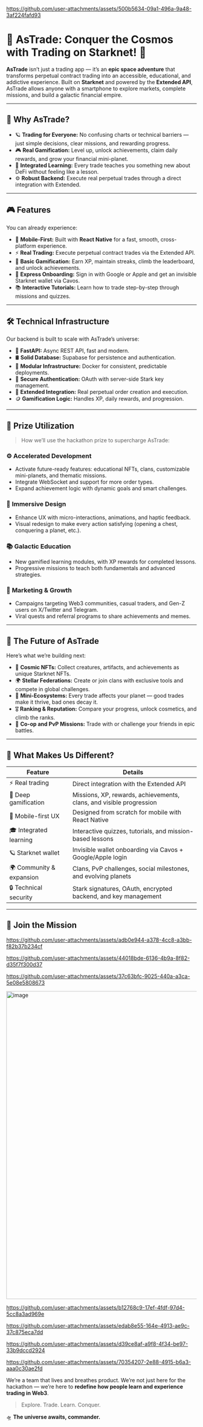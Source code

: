 https://github.com/user-attachments/assets/500b5634-09a1-496a-9a48-3af224fafd93



# 🚀 AsTrade: Conquer the Cosmos with Trading on Starknet! 🌌

**AsTrade** isn’t just a trading app — it’s an **epic space adventure** that transforms perpetual contract trading into an accessible, educational, and addictive experience. Built on **Starknet** and powered by the **Extended API**, AsTrade allows anyone with a smartphone to explore markets, complete missions, and build a galactic financial empire.

---

## 🌟 Why AsTrade?

* 🪐 **Trading for Everyone:** No confusing charts or technical barriers — just simple decisions, clear missions, and rewarding progress.
* 🎮 **Real Gamification:** Level up, unlock achievements, claim daily rewards, and grow your financial mini-planet.
* 🧠 **Integrated Learning:** Every trade teaches you something new about DeFi without feeling like a lesson.
* ⚙️ **Robust Backend:** Execute real perpetual trades through a direct integration with Extended.

---

## 🎮 Features

You can already experience:

* 📱 **Mobile-First:** Built with **React Native** for a fast, smooth, cross-platform experience.
* ⚡ **Real Trading:** Execute perpetual contract trades via the Extended API.
* 🧩 **Basic Gamification:** Earn XP, maintain streaks, climb the leaderboard, and unlock achievements.
* 🚀 **Express Onboarding:** Sign in with Google or Apple and get an invisible Starknet wallet via Cavos.
* 📚 **Interactive Tutorials:** Learn how to trade step-by-step through missions and quizzes.

---

## 🛠️ Technical Infrastructure

Our backend is built to scale with AsTrade’s universe:

* 🚀 **FastAPI:** Async REST API, fast and modern.
* 🛢️ **Solid Database:** Supabase for persistence and authentication.
* 🧱 **Modular Infrastructure:** Docker for consistent, predictable deployments.
* 🔐 **Secure Authentication:** OAuth with server-side Stark key management.
* 🔗 **Extended Integration:** Real perpetual order creation and execution.
* 🪙 **Gamification Logic:** Handles XP, daily rewards, and progression.

---

## 💸 Prize Utilization

> How we’ll use the hackathon prize to supercharge AsTrade:

### ⚙️ **Accelerated Development**

* Activate future-ready features: educational NFTs, clans, customizable mini-planets, and thematic missions.
* Integrate WebSocket and support for more order types.
* Expand achievement logic with dynamic goals and smart challenges.

### 🎨 **Immersive Design**

* Enhance UX with micro-interactions, animations, and haptic feedback.
* Visual redesign to make every action satisfying (opening a chest, conquering a planet, etc.).

### 📚 **Galactic Education**

* New gamified learning modules, with XP rewards for completed lessons.
* Progressive missions to teach both fundamentals and advanced strategies.

### 🚀 **Marketing & Growth**

* Campaigns targeting Web3 communities, casual traders, and Gen-Z users on X/Twitter and Telegram.
* Viral quests and referral programs to share achievements and memes.

---

## 🌌 The Future of AsTrade

Here’s what we’re building next:

* 🧬 **Cosmic NFTs:** Collect creatures, artifacts, and achievements as unique Starknet NFTs.
* 🌍 **Stellar Federations:** Create or join clans with exclusive tools and compete in global challenges.
* 🌱 **Mini-Ecosystems:** Every trade affects your planet — good trades make it thrive, bad ones decay it.
* 🎖️ **Ranking & Reputation:** Compare your progress, unlock cosmetics, and climb the ranks.
* 📡 **Co-op and PvP Missions:** Trade with or challenge your friends in epic battles.

---

## 🤝 What Makes Us Different?

| Feature                  | Details                                                             |
| ------------------------ | ------------------------------------------------------------------- |
| ⚡ Real trading           | Direct integration with the Extended API                            |
| 🧩 Deep gamification     | Missions, XP, rewards, achievements, clans, and visible progression |
| 📱 Mobile-first UX       | Designed from scratch for mobile with React Native                  |
| 🎓 Integrated learning   | Interactive quizzes, tutorials, and mission-based lessons           |
| 🪐 Starknet wallet       | Invisible wallet onboarding via Cavos + Google/Apple login          |
| 🌍 Community & expansion | Clans, PvP challenges, social milestones, and evolving planets      |
| 🔒 Technical security    | Stark signatures, OAuth, encrypted backend, and key management      |

---

## 🌠 Join the Mission


https://github.com/user-attachments/assets/adb0e944-a378-4cc8-a3bb-f82b37b234cf


https://github.com/user-attachments/assets/44018bde-6136-4b9a-8f82-d35f7f300d37



https://github.com/user-attachments/assets/37c63bfc-9025-440a-a3ca-5e08e5808673

<img width="1439" height="814" alt="image" src="https://github.com/user-attachments/assets/4c3d402a-50ab-49f7-b7c1-eddeb8129ef5" />


https://github.com/user-attachments/assets/b12768c9-17ef-4fdf-97d4-5cc8a3ad969e



https://github.com/user-attachments/assets/edab8e55-164e-4913-ae9c-37c875eca7dd



https://github.com/user-attachments/assets/d39ce8af-a9f8-4f34-be97-33b9dccd2924



https://github.com/user-attachments/assets/70354207-2e88-4915-b6a3-aaa0c30ae2fd



We’re a team that lives and breathes product. We’re not just here for the hackathon — we’re here to **redefine how people learn and experience trading in Web3**.

> Explore. Trade. Learn. Conquer.

🛸 **The universe awaits, commander.**
